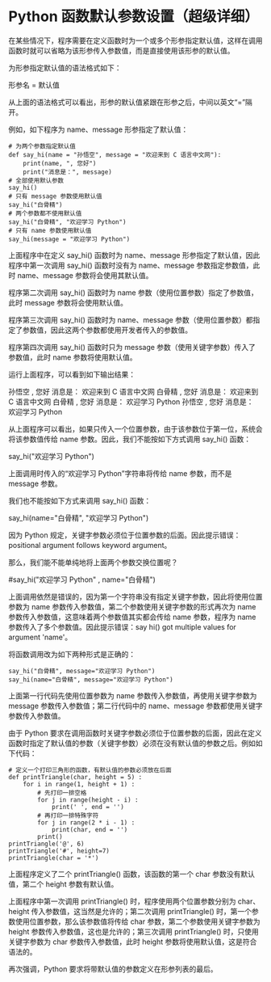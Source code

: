# Python 函数默认参数设置（超级详细）

在某些情况下，程序需要在定义函数时为一个或多个形参指定默认值，这样在调用函数时就可以省略为该形参传入参数值，而是直接使用该形参的默认值。

为形参指定默认值的语法格式如下：

形参名 = 默认值

从上面的语法格式可以看出，形参的默认值紧跟在形参之后，中间以英文“=”隔开。

例如，如下程序为 name、message 形参指定了默认值：

```
# 为两个参数指定默认值
def say_hi(name = "孙悟空", message = "欢迎来到 C 语言中文网"):
    print(name, ", 您好")
    print("消息是：", message)
# 全部使用默认参数
say_hi()
# 只有 message 参数使用默认值
say_hi("白骨精")
# 两个参数都不使用默认值
say_hi("白骨精", "欢迎学习 Python")
# 只有 name 参数使用默认值
say_hi(message = "欢迎学习 Python")
```

上面程序中在定义 say_hi() 函数时为 name、message 形参指定了默认值，因此程序中第一次调用 say_hi() 函数时没有为 name、message 参数指定参数值，此时 name、message 参数将会使用其默认值。

程序第二次调用 say_hi() 函数时为 name 参数（使用位置参数）指定了参数值，此时 message 参数将会使用默认值。

程序第三次调用 say_hi() 函数时为 name、message 参数（使用位置参数）都指定了参数值，因此这两个参数都使用开发者传入的参数值。

程序第四次调用 say_hi() 函数时只为 message 参数（使用关键字参数）传入了参数值，此时 name 参数将使用默认值。

运行上面程序，可以看到如下输出结果：

孙悟空 , 您好
消息是： 欢迎来到 C 语言中文网
白骨精 , 您好
消息是： 欢迎来到 C 语言中文网
白骨精 , 您好
消息是： 欢迎学习 Python
孙悟空 , 您好
消息是： 欢迎学习 Python

从上面程序可以看出，如果只传入一个位置参数，由于该参数位于第一位，系统会将该参数值传给 name 参数。因此，我们不能按如下方式调用 say_hi() 函数：

say_hi("欢迎学习 Python")

上面调用时传入的“欢迎学习 Python”字符串将传给 name 参数，而不是 message 参数。

我们也不能按如下方式来调用 say_hi() 函数：

say_hi(name="白骨精", "欢迎学习 Python")

因为 Python 规定，关键字参数必须位于位置参数的后面。因此提示错误：positional argument follows keyword argument。

那么，我们能不能单纯地将上面两个参数交换位置呢？

#say_hi("欢迎学习 Python" , name="白骨精")

上面调用依然是错误的，因为第一个字符串没有指定关键字参数，因此将使用位置参数为 name 参数传入参数值，第二个参数使用关键字参数的形式再次为 name 参数传入参数值，这意味着两个参数值其实都会传给 name 参数，程序为 name 参数传入了多个参数值。因此提示错误：say hi() got multiple values for argument 'name'。

将函数调用改为如下两种形式是正确的：

```
say_hi("白骨精", message="欢迎学习 Python")
say_hi(name="白骨精", message="欢迎学习 Python")
```

上面第一行代码先使用位置参数为 name 参数传入参数值，再使用关键字参数为 message 参数传入参数值；第二行代码中的 name、message 参数都使用关键字参数传入参数值。

由于 Python 要求在调用函数时关键字参数必须位于位置参数的后面，因此在定义函数时指定了默认值的参数（关键字参数）必须在没有默认值的参数之后。例如如下代码：

```
# 定义一个打印三角形的函数，有默认值的参数必须放在后面
def printTriangle(char, height = 5) :
    for i in range(1, height + 1) :
        # 先打印一排空格
        for j in range(height - i) :
            print(' ', end = '')
        # 再打印一排特殊字符
        for j in range(2 * i - 1) :
            print(char, end = '')
        print()
printTriangle('@', 6)
printTriangle('#', height=7)
printTriangle(char = '*')
```

上面程序定义了二个 printTriangle() 函数，该函数的第一个 char 参数没有默认值，第二个 height 参数有默认值。

上面程序中第一次调用 printTriangle() 时，程序使用两个位置参数分别为 char、height 传入参数值，这当然是允许的；第二次调用 printTriangle() 时，第一个参数使用位置参数，那么该参数值将传给 char 参数，第二个参数使用关键字参数为 height 参数传入参数值，这也是允许的；第三次调用 printTriangle() 时，只使用关键字参数为 char 参数传入参数值，此时 height 参数将使用默认值，这是符合语法的。

再次强调，Python 要求将带默认值的参数定义在形参列表的最后。